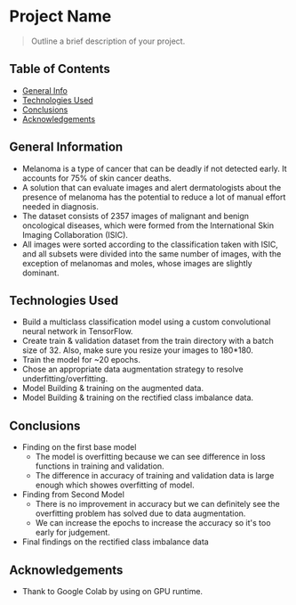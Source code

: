 # Project Name
> Outline a brief description of your project.


## Table of Contents
* [General Info](#general-information)
* [Technologies Used](#technologies-used)
* [Conclusions](#conclusions)
* [Acknowledgements](#acknowledgements)

<!-- You can include any other section that is pertinent to your problem -->

## General Information
- Melanoma is a type of cancer that can be deadly if not detected early. It accounts for 75% of skin cancer deaths.
- A solution that can evaluate images and alert dermatologists about the presence of melanoma has the potential to reduce a lot of manual effort needed in diagnosis.
- The dataset consists of 2357 images of malignant and benign oncological diseases, which were formed from the International Skin Imaging Collaboration (ISIC). 
- All images were sorted according to the classification taken with ISIC, and all subsets were divided into the same number of images, with the exception of melanomas and moles, whose images are slightly dominant.

## Technologies Used
- Build a multiclass classification model using a custom convolutional neural network in TensorFlow. 
- Create train & validation dataset from the train directory with a batch size of 32. Also, make sure you resize your images to 180*180.
- Train the model for ~20 epochs.
- Chose an appropriate data augmentation strategy to resolve underfitting/overfitting.
- Model Building & training on the augmented data.
- Model Building & training on the rectified class imbalance data.

## Conclusions
- Finding on the first base model
  - The model is overfitting because we can see difference in loss functions in training and validation.
  - The difference in accuracy of training and validation data is large enough which showes overfitting of model.
- Finding from Second Model
  - There is no improvement in accuracy but we can definitely see the overfitting problem has solved due to data augmentation.
  - We can increase the epochs to increase the accuracy so it's too early for judgement.
- Final findings on the rectified class imbalance data

## Acknowledgements
- Thank to Google Colab by using on GPU runtime.
